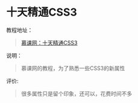 # 十天精通CSS3

教程地址：
>[慕课网：十天精通CSS3](http://www.imooc.com/learn/33)

说明：
>慕课网的教程，为了熟悉一些CSS3的新属性

评价:
>很多属性只是留个印象，还可以，花费时间不多
